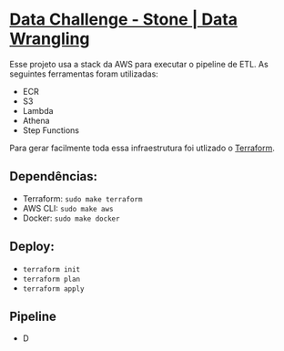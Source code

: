 # [Data Challenge - Stone | Data Wrangling](https://drive.google.com/file/d/1D2e9djla0h920qy35fEQC44U0c9GnM7s/view?usp=sharing) 

Esse projeto usa a stack da AWS para executar o pipeline de ETL. As seguintes ferramentas foram utilizadas:
- ECR
- S3
- Lambda
- Athena
- Step Functions


Para gerar facilmente toda essa infraestrutura foi utlizado o [Terraform](https://www.terraform.io/).


## Dependências:
- Terraform: ```sudo make terraform```
- AWS CLI: ```sudo make aws```
- Docker: ```sudo make docker```

## Deploy:
- ```terraform init```
- ```terraform plan```
- ```terraform apply```    

## Pipeline

- D